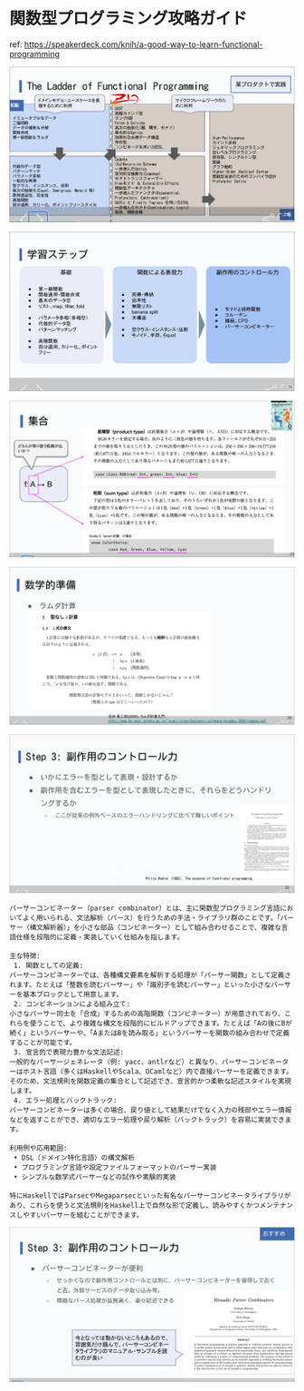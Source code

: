 # 関数型プログラミング攻略ガイド

ref: <https://speakerdeck.com/knih/a-good-way-to-learn-functional-programming>

![alt text](<assets/CleanShot 2024-12-17 at 18.31.33@2x.png>)

![alt text](<assets/CleanShot 2024-12-17 at 18.34.43@2x.png>)

![alt text](<assets/CleanShot 2024-12-17 at 18.36.32@2x.png>)

![alt text](<assets/CleanShot 2024-12-17 at 18.37.11@2x.png>)

![alt text](<assets/CleanShot 2024-12-17 at 18.38.50@2x.png>)

```
パーサーコンビネーター（parser combinator）とは、主に関数型プログラミング言語においてよく用いられる、文法解析（パース）を行うための手法・ライブラリ群のことです。「パーサー（構文解析器）」を小さな部品（コンビネーター）として組み合わせることで、複雑な言語仕様を段階的に定義・実装していく仕組みを指します。

主な特徴:
 1. 関数としての定義:
パーサーコンビネーターでは、各種構文要素を解析する処理が「パーサー関数」として定義されます。たとえば「整数を読むパーサー」や「識別子を読むパーサー」といった小さなパーサーを基本ブロックとして用意します。
 2. コンビネーションによる組み立て:
小さなパーサー同士を「合成」するための高階関数（コンビネーター）が用意されており、これらを使うことで、より複雑な構文を段階的にビルドアップできます。たとえば「Aの後にBが続く」というパーサーや、「AまたはBを読み取る」というパーサーを関数の組み合わせで定義することが可能です。
 3. 宣言的で表現力豊かな文法記述:
一般的なパーサージェネレータ（例: yacc、antlrなど）と異なり、パーサーコンビネーターはホスト言語（多くはHaskellやScala、OCamlなど）内で直接パーサーを定義できます。そのため、文法規則を関数定義の集合として記述でき、宣言的かつ柔軟な記述スタイルを実現します。
 4. エラー処理とバックトラック:
パーサーコンビネーターは多くの場合、戻り値として結果だけでなく入力の残部やエラー情報などを返すことができ、適切なエラー処理や戻り解析（バックトラック）を容易に実装できます。

利用例や応用範囲:
 • DSL（ドメイン特化言語）の構文解析
 • プログラミング言語や設定ファイルフォーマットのパーサー実装
 • シンプルな数学式パーサーなどの試作や実験的実装

特にHaskellではParsecやMegaparsecといった有名なパーサーコンビネータライブラリがあり、これらを使うと文法規則をHaskell上で自然な形で定義し、読みやすくかつメンテナンスしやすいパーサーを組むことができます。
```

![alt text](<assets/CleanShot 2024-12-17 at 18.46.17@2x.png>)
